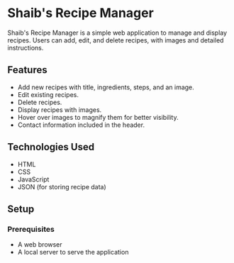 # Shaib's Recipe Manager

Shaib's Recipe Manager is a simple web application to manage and display recipes. Users can add, edit, and delete recipes, with images and detailed instructions.

## Features

- Add new recipes with title, ingredients, steps, and an image.
- Edit existing recipes.
- Delete recipes.
- Display recipes with images.
- Hover over images to magnify them for better visibility.
- Contact information included in the header.

## Technologies Used

- HTML
- CSS
- JavaScript
- JSON (for storing recipe data)

## Setup

### Prerequisites

- A web browser
- A local server to serve the application